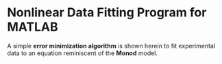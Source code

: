 # Nonlinear Data Fitting Program for MATLAB

A simple **error minimization algorithm** is shown herein to fit experimental data to an equation reminiscent of the **Monod** model. 
